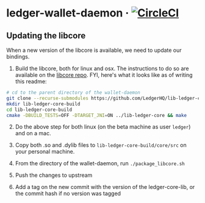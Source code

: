 # ledger-wallet-daemon &middot; [![CircleCI](https://circleci.com/gh/LedgerHQ/ledger-wallet-daemon.svg?style=shield)](https://circleci.com/gh/LedgerHQ/ledger-wallet-daemon)


## Updating the libcore

When a new version of the libcore is available, we need to update our bindings.

1. Build the libcore, both for linux and osx. The instructions to do so are available
on the [libcore repo](https://github.com/LedgerHQ/lib-ledger-core/).
FYI, here's what it looks like as of writing this readme:

```bash
# cd to the parent directory of the wallet-daemon
git clone --recurse-submodules https://github.com/LedgerHQ/lib-ledger-core.git
mkdir lib-ledger-core-build
cd lib-ledger-core-build
cmake -DBUILD_TESTS=OFF -DTARGET_JNI=ON ../lib-ledger-core && make
```

2. Do the above step for both linux (on the beta machine as user `ledger`) and on a mac.

3. Copy both .so and .dylib files to `lib-ledger-core-build/core/src` on your personal
machine.

4. From the directory of the wallet-daemon, run `./package_libcore.sh`

5. Push the changes to upstream

6. Add a tag on the new commit with the version of the ledger-core-lib, or the commit
hash if no version was tagged
